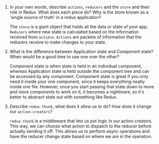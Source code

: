 1. In your own words, describe `actions`, `reducers` and the `store` and their role in Redux. What does each piece do? Why is the store known as a 'single source of truth' in a redux application?

    The `store` is a giant object that holds all the data or state of your app. `Reducers` where new state is calculated based on the information received from `actions`. `Actions` are packets of information that the reducers receive to make changes to your state.

2. What is the difference between Application state and Component state? When would be a good time to use one over the other?

    Component state is when state is held in an individual component, whereas Application state is held outside the component tree and can be accessed by any component. Component state is great if you only need it inside your one component, since it keeps everything neatly inside one file. However, once you start passing that state down to more and more components to work on it, it becomes a nightmare, so it's better to abstract state out with something like Redux. 

3. Describe `redux-thunk`, what does it allow us to do? How does it change our `action-creators`?

    `redux-thunk` is a middleware that lets us put logic in our action creators. This way, we can choose what action to dispatch to the reducer before actually sending it off. This allows us to perform async operations and have the reducer change state based on where we are in the operation.